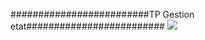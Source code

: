 #########################TP Gestion etat#########################
![](https://user-images.githubusercontent.com/77453496/207581962-376f3899-46c0-4265-9bbf-5520359d9f84.gif)
